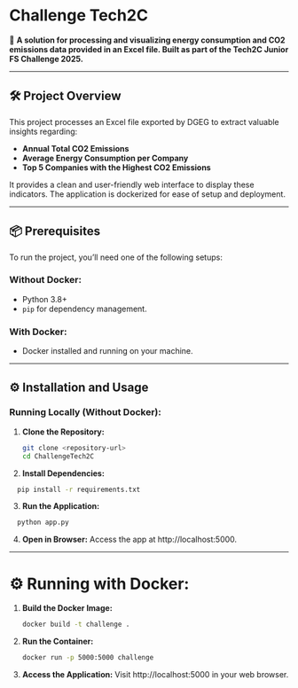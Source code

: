 # Challenge Tech2C

🚀 **A solution for processing and visualizing energy consumption and CO2 emissions data provided in an Excel file. Built as part of the Tech2C Junior FS Challenge 2025.**

---

## 🛠️ Project Overview

This project processes an Excel file exported by DGEG to extract valuable insights regarding:
- **Annual Total CO2 Emissions**
- **Average Energy Consumption per Company**
- **Top 5 Companies with the Highest CO2 Emissions**

It provides a clean and user-friendly web interface to display these indicators. The application is dockerized for ease of setup and deployment.

---

## 📦 Prerequisites

To run the project, you’ll need one of the following setups:

### Without Docker:
- Python 3.8+
- `pip` for dependency management.

### With Docker:
- Docker installed and running on your machine.

---

## ⚙️ Installation and Usage

### Running Locally (Without Docker):

1. **Clone the Repository:**  
   ```bash
   git clone <repository-url>
   cd ChallengeTech2C
2. **Install Dependencies:**
 ```bash
   pip install -r requirements.txt
```
3. **Run the Application:**
 ```bash
   python app.py
```
4. **Open in Browser:**
   Access the app at http://localhost:5000.

---
# ⚙️ Running with Docker:

1. **Build the Docker Image:**
   ```bash
   docker build -t challenge .
   ```
2. **Run the Container:**
   ```bash
   docker run -p 5000:5000 challenge
   ```
3. **Access the Application:**
   Visit http://localhost:5000 in your web browser.





 
    
